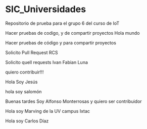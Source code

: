 # SIC_Universidades

Repositorio de prueba para el grupo 6 del curso de IoT

Hacer pruebas de codigo, y de compartir proyectos
Hola mundo

Hacer pruebas de código y para compartir proyectos




Solicito Pull Request RCS


Solicito quell requests Ivan Fabian Luna


quiero contribuir!!!

Hola Soy Jesús 

hola soy salomón 

Buenas tardes Soy Alfonso Monterrosas y quiero ser contribuidor

Hola soy Marving de la UV campus Ixtac

Hola soy Carlos Díaz

